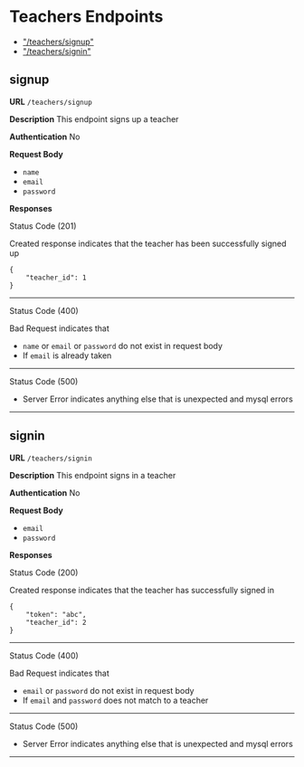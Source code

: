 # Teachers Endpoints

- ["/teachers/signup"](#signup)
- ["/teachers/signin"](#signin)

## signup

**URL** `/teachers/signup`

**Description** This endpoint signs up a teacher

**Authentication** No

**Request Body**

- `name`
- `email`
- `password`

**Responses**

Status Code (201)

Created response indicates that the teacher has been successfully signed up

    {
        "teacher_id": 1
    }

---

Status Code (400)

Bad Request indicates that

- `name` or `email` or `password` do not exist in request body
- If `email` is already taken

---

Status Code (500)

- Server Error indicates anything else that is unexpected and mysql errors

---

## signin

**URL** `/teachers/signin`

**Description** This endpoint signs in a teacher

**Authentication** No

**Request Body**

- `email`
- `password`

**Responses**

Status Code (200)

Created response indicates that the teacher has successfully signed in

    {
        "token": "abc",
        "teacher_id": 2
    }

---

Status Code (400)

Bad Request indicates that

- `email` or `password` do not exist in request body
- If `email` and `password` does not match to a teacher

---

Status Code (500)

- Server Error indicates anything else that is unexpected and mysql errors

---
